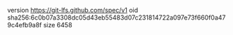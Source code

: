 version https://git-lfs.github.com/spec/v1
oid sha256:6c0b07a3308dc05d43eb55483d07c231814722a097e73f660f0a479c4efb9a8f
size 6458
